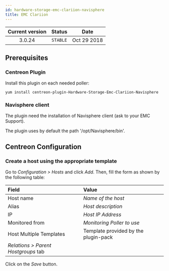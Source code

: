 ```yaml
---
id: hardware-storage-emc-clariion-navisphere
title: EMC Clariion
---
```


| Current version | Status | Date |
| :-: | :-: | :-: |
| 3.0.24 | `STABLE` | Oct 29 2018 |

## Prerequisites

### Centreon Plugin

Install this plugin on each needed poller:

``` shell
yum install centreon-plugin-Hardware-Storage-Emc-Clariion-Navisphere
```

### Navisphere client

The plugin need the installation of Navisphere client (ask to your EMC Support).

The plugin uses by default the path '/opt/Navisphere/bin'.

## Centreon Configuration

### Create a host using the appropriate template

Go to *Configuration \> Hosts* and click *Add*. Then, fill the form as shown by the following table:

| Field                                | Value                                |
| :----------------------------------- | :----------------------------------- |
| Host name                            | *Name of the host*                   |
| Alias                                | *Host description*                   |
| IP                                   | *Host IP Address*                    |
| Monitored from                       | *Monitoring Poller to use*           |
| Host Multiple Templates              | Template provided by the plugin-pack |
| *Relations \> Parent Hostgroups* tab |                                      |

Click on the *Save* button.


